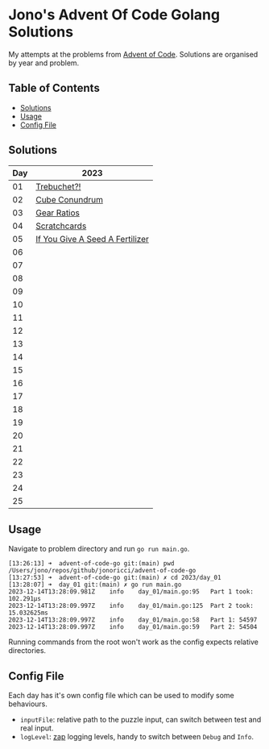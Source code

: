 # Jono's Advent Of Code Golang Solutions <!-- omit in toc -->

My attempts at the problems from [Advent of Code](https://adventofcode.com/). Solutions are organised by year and problem.

## Table of Contents <!-- omit in toc -->

- [Solutions](#solutions)
- [Usage](#usage)
- [Config File](#config-file)

## Solutions

| Day | 2023 |
|---|---|
| 01 | [Trebuchet?!][23d01] |
| 02 | [Cube Conundrum][23d02] |
| 03 | [Gear Ratios][23d03] |
| 04 | [Scratchcards][23d04] |
| 05 | [If You Give A Seed A Fertilizer][23d05] |
| 06 |  |
| 07 |  |
| 08 |  |
| 09 |  |
| 10 |  |
| 11 |  |
| 12 |  |
| 13 |  |
| 14 |  |
| 15 |  |
| 16 |  |
| 17 |  |
| 18 |  |
| 19 |  |
| 20 |  |
| 21 |  |
| 22 |  |
| 23 |  |
| 24 |  |
| 25 |  |

## Usage

Navigate to problem directory and run `go run main.go`.

```shell
[13:26:13] ➜  advent-of-code-go git:(main) pwd
/Users/jono/repos/github/jonoricci/advent-of-code-go
[13:27:53] ➜  advent-of-code-go git:(main) ✗ cd 2023/day_01
[13:28:07] ➜  day_01 git:(main) ✗ go run main.go
2023-12-14T13:28:09.981Z	info	day_01/main.go:95	Part 1 took: 102.291µs
2023-12-14T13:28:09.997Z	info	day_01/main.go:125	Part 2 took: 15.032625ms
2023-12-14T13:28:09.997Z	info	day_01/main.go:58	Part 1: 54597
2023-12-14T13:28:09.997Z	info	day_01/main.go:59	Part 2: 54504
```

Running commands from the root won't work as the config expects relative directories.

## Config File

Each day has it's own config file which can be used to modify some behaviours.

- `inputFile`: relative path to the puzzle input, can switch between test and real input.
- `logLevel`: [zap][url_zap] logging levels, handy to switch between `Debug` and `Info`.

<!-- Links -->

[23d01]: 2023/day_01/
[23d02]: 2023/day_02/
[23d03]: 2023/day_03/
[23d04]: 2023/day_04/
[23d05]: 2023/day_05/

[url_zap]: https://github.com/uber-go/zap
